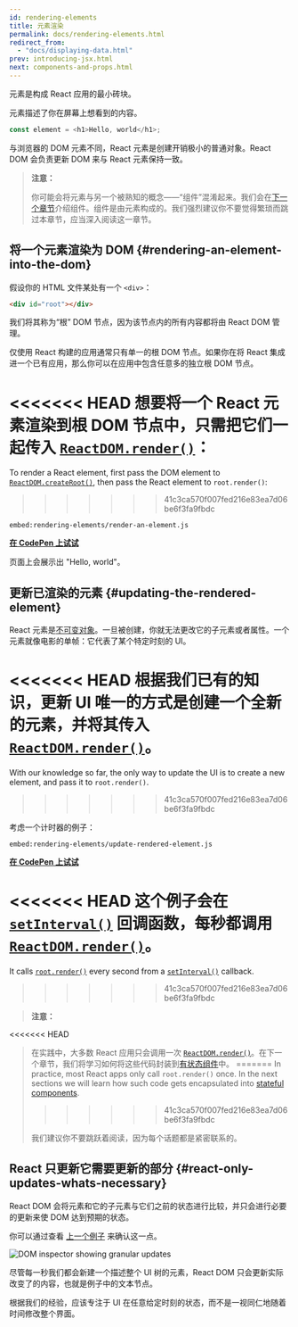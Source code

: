 ```yaml
---
id: rendering-elements
title: 元素渲染
permalink: docs/rendering-elements.html
redirect_from:
  - "docs/displaying-data.html"
prev: introducing-jsx.html
next: components-and-props.html
---
```


元素是构成 React 应用的最小砖块。

元素描述了你在屏幕上想看到的内容。

```js
const element = <h1>Hello, world</h1>;
```

与浏览器的 DOM 元素不同，React 元素是创建开销极小的普通对象。React DOM 会负责更新 DOM 来与 React 元素保持一致。

>**注意：**
>
>你可能会将元素与另一个被熟知的概念——“组件”混淆起来。我们会在[下一个章节](/docs/components-and-props.html)介绍组件。组件是由元素构成的。我们强烈建议你不要觉得繁琐而跳过本章节，应当深入阅读这一章节。

## 将一个元素渲染为 DOM {#rendering-an-element-into-the-dom}

假设你的 HTML 文件某处有一个 `<div>`：

```html
<div id="root"></div>
```

我们将其称为“根” DOM 节点，因为该节点内的所有内容都将由 React DOM 管理。

仅使用 React 构建的应用通常只有单一的根 DOM 节点。如果你在将 React 集成进一个已有应用，那么你可以在应用中包含任意多的独立根 DOM 节点。

<<<<<<< HEAD
想要将一个 React 元素渲染到根 DOM 节点中，只需把它们一起传入 [`ReactDOM.render()`](/docs/react-dom.html#render)：
=======
To render a React element, first pass the DOM element to [`ReactDOM.createRoot()`](/docs/react-dom-client.html#createroot), then pass the React element to `root.render()`:
>>>>>>> 41c3ca570f007fed216e83ea7d06be6f3fa9fbdc

`embed:rendering-elements/render-an-element.js`

**[在 CodePen 上试试](https://codepen.io/gaearon/pen/ZpvBNJ?editors=1010)**

页面上会展示出 "Hello, world"。

## 更新已渲染的元素 {#updating-the-rendered-element}

React 元素是[不可变对象](https://en.wikipedia.org/wiki/Immutable_object)。一旦被创建，你就无法更改它的子元素或者属性。一个元素就像电影的单帧：它代表了某个特定时刻的 UI。

<<<<<<< HEAD
根据我们已有的知识，更新 UI 唯一的方式是创建一个全新的元素，并将其传入 [`ReactDOM.render()`](/docs/react-dom.html#render)。
=======
With our knowledge so far, the only way to update the UI is to create a new element, and pass it to `root.render()`.
>>>>>>> 41c3ca570f007fed216e83ea7d06be6f3fa9fbdc

考虑一个计时器的例子：

`embed:rendering-elements/update-rendered-element.js`

**[在 CodePen 上试试](https://codepen.io/gaearon/pen/gwoJZk?editors=1010)**

<<<<<<< HEAD
这个例子会在 [`setInterval()`](https://developer.mozilla.org/en-US/docs/Web/API/WindowTimers/setInterval) 回调函数，每秒都调用 [`ReactDOM.render()`](/docs/react-dom.html#render)。
=======
It calls [`root.render()`](/docs/react-dom.html#render) every second from a [`setInterval()`](https://developer.mozilla.org/en-US/docs/Web/API/WindowTimers/setInterval) callback.
>>>>>>> 41c3ca570f007fed216e83ea7d06be6f3fa9fbdc

>**注意：**
>
<<<<<<< HEAD
>在实践中，大多数 React 应用只会调用一次 [`ReactDOM.render()`](/docs/react-dom.html#render)。在下一个章节，我们将学习如何将这些代码封装到[有状态组件](/docs/state-and-lifecycle.html)中。
=======
>In practice, most React apps only call `root.render()` once. In the next sections we will learn how such code gets encapsulated into [stateful components](/docs/state-and-lifecycle.html).
>>>>>>> 41c3ca570f007fed216e83ea7d06be6f3fa9fbdc
>
>我们建议你不要跳跃着阅读，因为每个话题都是紧密联系的。

## React 只更新它需要更新的部分 {#react-only-updates-whats-necessary}

React DOM 会将元素和它的子元素与它们之前的状态进行比较，并只会进行必要的更新来使 DOM 达到预期的状态。

你可以通过查看 [上一个例子](https://codepen.io/gaearon/pen/gwoJZk?editors=1010) 来确认这一点。

![DOM inspector showing granular updates](../images/docs/granular-dom-updates.gif)

尽管每一秒我们都会新建一个描述整个 UI 树的元素，React DOM 只会更新实际改变了的内容，也就是例子中的文本节点。

根据我们的经验，应该专注于 UI 在任意给定时刻的状态，而不是一视同仁地随着时间修改整个界面。
